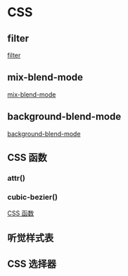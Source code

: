 # CSS

## filter

[filter](filter/filter.html)

## mix-blend-mode

[mix-blend-mode](mix-blend-mode/mix_blend_mode.html)

## background-blend-mode

[background-blend-mode](background-blend-mode/background_blend_mode.html)

## CSS 函数
### attr()
### cubic-bezier()
[CSS 函数](cssFun/cssFun.html)

## 听觉样式表

## CSS 选择器

